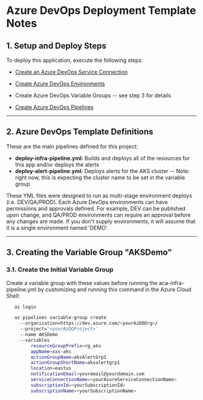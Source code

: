 # Azure DevOps Deployment Template Notes

## 1. Setup and Deploy Steps

To deploy this application, execute the following steps:

- [Create an Azure DevOps Service Connection](https://docs.luppes.com/CreateServiceConnections/)

- [Create Azure DevOps Environments](https://docs.luppes.com/CreateDevOpsEnvironments/)

- Create Azure DevOps Variable Groups -- see step 3 for details

- [Create Azure DevOps Pipelines](https://docs.luppes.com/CreateNewPipeline/)

<!-- - Run the aca-infra-pipeline.yml pipeline to deploy the base Azure Resources to an Azure subscription.

- Create a Docker Service Connection in the Project Settings

- Add the Docker Service Connection and ACR User/Password to the Variable Group

- Run the aca-deploy-apps-pipeline.yml pipeline to build and deploy the applications to the ACA. -->

---

## 2. Azure DevOps Template Definitions

These are the main pipelines defined for this project:

- **deploy-infra-pipeline.yml:** Builds and deploys all of the resources for this app and/or deploys the alerts
- **deploy-alert-pipeline.yml:** Deploys alerts for the AKS cluster -- Note: right now, this is expecting the cluster name to be set in the variable group
<!-- - **deploy-container-registry-pipeline.yml:** Deploys the main-infra.bicep template and creates all of the Azure resources
 -->
<!-- - **deploy-kube-pipeline.yml:** Deploys the main-infra.bicep template and creates all of the Azure resources -->

These YML files were designed to run as multi-stage environment deploys (i.e. DEV/QA/PROD). Each Azure DevOps environments can have permissions and approvals defined. For example, DEV can be published upon change, and QA/PROD environments can require an approval before any changes are made. If you don't supply environments, it will assume that it is a single environment named 'DEMO'.

---

## 3. Creating the Variable Group "AKSDemo"

### 3.1. Create the Initial Variable Group

Create a variable group with these values before running the aca-infra-pipeline.yml by customizing and running this command in the Azure Cloud Shell:

``` bash
   az login

   az pipelines variable-group create 
     --organization=https://dev.azure.com/<yourAzDOOrg>/ 
     --project='<yourAzDOProject>' 
     --name AKSDemo 
     --variables 
         resourceGroupPrefix=rg_aks
         appName=xxx-aks
         actionGroupName=aksAlertGrp1
         actionGroupShortName=aksalertgrp1
         location=eastus
         notificationEmail=youremail@yourdomain.com
         serviceConnectionName=<yourAzureServiceConnectionName>
         subscriptionId=<yourSubscriptionId>
         subscriptionName=<yourSubscriptionName>
```

<!-- ### 3.2. Create Docker Service Connection

AFTER creating the Azure Container Registry, go into the Project Settings and create a Docker Service Connection that will allow pipelines to connect to the Container Registry.

![Create Docker Service Connection](DockerServiceConnection.png)
 
### 3.3. Update the Variable Group

After creating the Docker Service Connection, add these four variables in the variable group.  

Find the acrAdminUserName and acrAdminPassword by navigating to the Container Registry in the portal, going to the Access keys tab, and (if the Admin User option is enabled) the password should be visible on that page.

Make these entries in the Variable Group:

``` bash
  dockerRegistryConnectionName=<nameOfTheDockerServiceConnection>
  acrName=<containerRegistryName>
  acrAdminUserName=<fromContainerRegistryPage>
  acrAdminPassword=<fromContainerRegistryPage>
```
-->